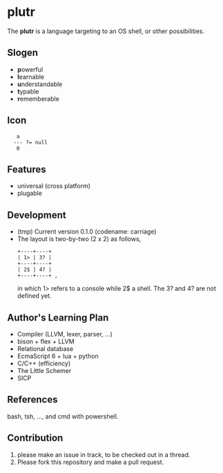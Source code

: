 # plutr
The **plutr** is a language targeting to an OS shell, or other possibilities.

## Slogen
- **p**owerful
- **l**earnable
- **u**nderstandable
- **t**ypable
- **r**ememberable

## Icon
```
   a
  --- ?= null
   0
```

## Features
- universal (cross platform)
- plugable

## Development
- (tmp) Current version 0.1.0 (codename: carriage)
- The layout is two-by-two (2 x 2) as follows,
  ```
  +----+----+
  | 1> | 3? |
  +----+----+
  | 2$ | 4? |
  +----+----+ ,
  ```
  in which 1> refers to a console while 2$ a shell. The 3? and 4? are not defined yet.

## Author's Learning Plan
- Compiler (LLVM, lexer, parser, ...)
- bison + flex + LLVM
- Relational database
- EcmaScript 6 + lua + python
- C/C++ (efficiency)
- The Little Schemer
- SICP

## References
bash, tsh, ..., and cmd with powershell.

## Contribution
1. please make an issue in track, to be checked out in a thread.
2. Please fork this repository and make a pull request.


